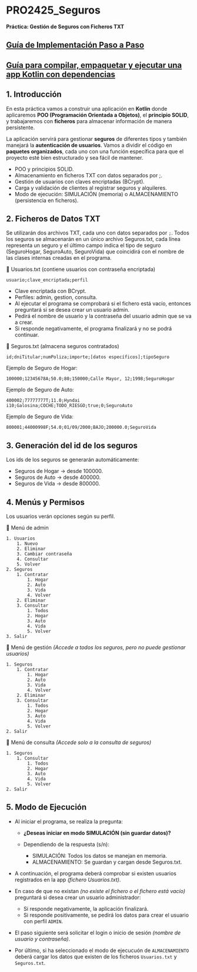 # PRO2425_Seguros

**Práctica: Gestión de Seguros con Ficheros TXT**

## [Guía de Implementación Paso a Paso](GuiaImplementacion.md)

## [Guía para compilar, empaquetar y ejecutar una app Kotlin con dependencias](GuiaJAR.md)

## 1. Introducción

En esta práctica vamos a construir una aplicación en **Kotlin** donde aplicaremos **POO (Programación Orientada a Objetos)**, el **principio SOLID**, y trabajaremos con **ficheros** para almacenar información de manera persistente.

La aplicación servirá para gestionar **seguros** de diferentes tipos y también manejará la **autenticación de usuarios**. Vamos a dividir el código en **paquetes organizados**, cada uno con una función específica para que el proyecto esté bien estructurado y sea fácil de mantener.

- POO y principios SOLID.
- Almacenamiento en ficheros TXT con datos separados por ;.
- Gestión de usuarios con claves encriptadas (BCrypt).
- Carga y validación de clientes al registrar seguros y alquileres.
- Modo de ejecución: SIMULACIÓN (memoria) o ALMACENAMIENTO (persistencia en ficheros).

## 2. Ficheros de Datos TXT

Se utilizarán dos archivos TXT, cada uno con datos separados por `;`. Todos los seguros se almacenarán en un único archivo Seguros.txt, cada línea representa un seguro y el último campo indica el tipo de seguro (SeguroHogar, SeguroAuto, SeguroVida) que coincidirá con el nombre de las clases internas creadas en el programa.

📂 Usuarios.txt (contiene usuarios con contraseña encriptada)

```
usuario;clave_encriptada;perfil
```

- Clave encriptada con BCrypt.
- Perfiles: admin, gestion, consulta.
- Al ejecutar el programa se comprobará si el fichero está vacío, entonces preguntará si se desea crear un usuario admin.
- Pedirá el nombre de usuario y la contraseña del usuario admin que se va a crear.
- Si responde negativamente, el programa finalizará y no se podrá continuar.

📂 Seguros.txt (almacena seguros contratados)

```
id;dniTitular;numPoliza;importe;[datos específicos];tipoSeguro
```

Ejemplo de Seguro de Hogar:

```
100000;12345678A;50.0;80;150000;Calle Mayor, 12;1998;SeguroHogar
```

Ejemplo de Seguro de Auto:

```
400002;77777777T;11.0;Hyndai i10;Galosina;COCHE;TODO_RIESGO;true;0;SeguroAuto
```

Ejemplo de Seguro de Vida:

```
800001;44000998F;54.0;01/09/2000;BAJO;200000.0;SeguroVida
```

## 3. Generación del id de los seguros

Los ids de los seguros se generarán automáticamente:

- Seguros de Hogar → desde 100000.
- Seguros de Auto → desde 400000.
- Seguros de Vida → desde 800000.

## 4. Menús y Permisos

Los usuarios verán opciones según su perfil.

📌 Menú de admin
```
1. Usuarios
    1. Nuevo
    2. Eliminar
    3. Cambiar contraseña
    4. Consultar
    5. Volver
2. Seguros
    1. Contratar
        1. Hogar
        2. Auto
        3. Vida
        4. Volver
    2. Eliminar
    3. Consultar
        1. Todos
        2. Hogar
        3. Auto
        4. Vida
        5. Volver
3. Salir
```

📌 Menú de gestión *(Accede a todos los seguros, pero no puede gestionar usuarios)*
```
1. Seguros
    1. Contratar
        1. Hogar
        2. Auto
        3. Vida
        4. Volver
    2. Eliminar
    3. Consultar
        1. Todos
        2. Hogar
        3. Auto
        4. Vida
        5. Volver
2. Salir
```

📌 Menú de consulta *(Accede solo a la consulta de seguros)*
```
1. Seguros
    1. Consultar
        1. Todos
        2. Hogar
        3. Auto
        4. Vida
        5. Volver
2. Salir
```

## 5. Modo de Ejecución

- Al iniciar el programa, se realiza la pregunta:

   - **¿Deseas iniciar en modo SIMULACIÓN (sin guardar datos)?**

   - Dependiendo de la respuesta (s/n):
      * SIMULACIÓN: Todos los datos se manejan en memoria.
      * ALMACENAMIENTO: Se guardan y cargan desde Seguros.txt.

- A continuación, el programa deberá comprobar si existen usuarios registrados en la app *(fichero Usuarios.txt)*.

- En caso de que no existan *(no existe el fichero o el fichero está vacío)* preguntará si desea crear un usuario administrador:
   - Si responde negativamente, la aplicación finalizará.
   - Si responde positivamente, se pedirá los datos para crear el usuario con perfil `ADMIN`.

- El paso siguiente será solicitar el login o inicio de sesión *(nombre de usuario y contraseña)*.

- Por último, si ha seleccionado el modo de ejecucuón de `ALMACENAMIENTO` deberá cargar los datos que existen de los ficheros `Usuarios.txt` y `Seguros.txt`.
